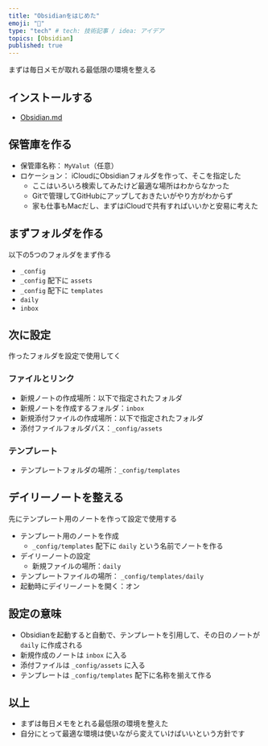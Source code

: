 ```yaml
---
title: "Obsidianをはじめた"
emoji: "📝"
type: "tech" # tech: 技術記事 / idea: アイデア
topics: [Obsidian]
published: true
---
```


まずは毎日メモが取れる最低限の環境を整える

## インストールする

- [Obsidian.md](https://obsidian.md)

## 保管庫を作る

- 保管庫名称： `MyValut`（任意）
-  ロケーション： iCloudにObsidianフォルダを作って、そこを指定した
	- ここはいろいろ検索してみたけど最適な場所はわからなかった
	- Gitで管理してGitHubにアップしておきたいがやり方がわからず
	- 家も仕事もMacだし、まずはiCloudで共有すればいいかと安易に考えた

## まずフォルダを作る

以下の5つのフォルダをまず作る

- `_config`
- `_config` 配下に `assets`
- `_config` 配下に `templates`
- `daily`
- `inbox`

## 次に設定

作ったフォルダを設定で使用してく

### ファイルとリンク

- 新規ノートの作成場所：以下で指定されたフォルダ
- 新規ノートを作成するフォルダ：`inbox`
- 新規添付ファイルの作成場所：以下で指定されたフォルダ
- 添付ファイルフォルダパス：`_config/assets`

### テンプレート

- テンプレートフォルダの場所：`_config/templates`

## デイリーノートを整える

先にテンプレート用のノートを作って設定で使用する

- テンプレート用のノートを作成
	- `_config/templates` 配下に `daily` という名前でノートを作る
- デイリーノートの設定
	- 新規ファイルの場所：`daily`
- テンプレートファイルの場所： `_config/templates/daily`
- 起動時にデイリーノートを開く：オン

## 設定の意味

- Obsidianを起動すると自動で、テンプレートを引用して、その日のノートが `daily` に作成される
- 新規作成のノートは `inbox` に入る
- 添付ファイルは `_config/assets` に入る
- テンプレートは `_config/templates` 配下に名称を揃えて作る

## 以上

- まずは毎日メモをとれる最低限の環境を整えた
- 自分にとって最適な環境は使いながら変えていけばいいという方針です

